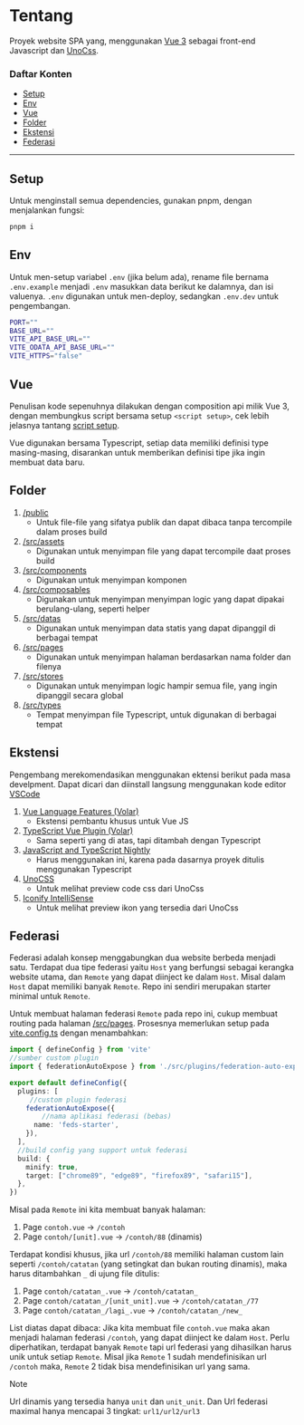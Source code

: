 # Tentang
Proyek website SPA yang, menggunakan [Vue 3](https://github.com/vuejs/core) sebagai front-end Javascript dan [UnoCss](https://github.com/unocss/unocss).


### Daftar Konten
- [Setup](#setup)
- [Env](#env)
- [Vue](#vue)
- [Folder](#folder)
- [Ekstensi](#ekstensi)
- [Federasi](#federasi)
---

## <a name="setup">Setup</a>
Untuk menginstall semua dependencies, gunakan pnpm, dengan menjalankan fungsi:

```bash
pnpm i
```

## <a name="env">Env</a>
Untuk men-setup variabel `.env`  (jika belum ada), rename file bernama `.env.example` menjadi `.env` masukkan data berikut ke dalamnya, dan isi valuenya. `.env` digunakan untuk men-deploy, sedangkan `.env.dev` untuk pengembangan.

```bash
PORT=""
BASE_URL=""
VITE_API_BASE_URL=""
VITE_ODATA_API_BASE_URL=""
VITE_HTTPS="false"
```

## <a name="vue">Vue</a>
Penulisan kode sepenuhnya dilakukan dengan composition api milik Vue 3, dengan membungkus script bersama setup `<script setup>`, cek lebih jelasnya tantang [script setup](https://v3.vuejs.org/api/sfc-script-setup.html#sfc-script-setup).

Vue digunakan bersama Typescript, setiap data memiliki definisi type masing-masing, disarankan untuk memberikan definisi tipe jika ingin membuat data baru.

## <a name="folder">Folder</a>
<ol>
    <li>
        <a href="../main/public">/public</a>
         <ul>
            <li>Untuk file-file yang sifatya publik dan dapat dibaca tanpa tercompile dalam proses build</li>
        </ul>
    </li>
    <li>
        <a href="../main/src/assets">/src/assets</a>
         <ul>
            <li>Digunakan untuk menyimpan file yang dapat tercompile daat proses build</li>
        </ul>
    </li>
    <li>
        <a href="../main/src/components">/src/components</a>
         <ul>
            <li>Digunakan untuk menyimpan komponen</li>
        </ul>
    </li>
    <li>
        <a href="../main/src/composables">/src/composables</a>
         <ul>
            <li>
            Digunakan untuk menyimpan menyimpan logic yang dapat dipakai berulang-ulang, seperti helper
            </li>
        </ul>
    </li>
    <li>
        <a href="../main/src/datas">/src/datas</a>
         <ul>
            <li>
                Digunakan untuk menyimpan data statis yang dapat dipanggil di berbagai tempat
            </li>
        </ul>
    </li>
    <li>
        <a href="../main/src/pages">/src/pages</a>
         <ul>
            <li>Digunakan untuk menyimpan halaman berdasarkan nama folder dan filenya</li>
        </ul>
    </li>
    <li>
        <a href="../main/src/stores">/src/stores</a>
         <ul>
            <li>Digunakan untuk menyimpan logic hampir semua file, yang ingin dipanggil secara global</li>
        </ul>
    </li>
    <li>
        <a href="../main/src/types">/src/types</a>
         <ul>
            <li>Tempat menyimpan file Typescript, untuk digunakan di berbagai tempat</li>
        </ul>
    </li>
</ol>

## <a name="ekstensi">Ekstensi</a>
Pengembang merekomendasikan menggunakan ektensi berikut pada masa develpment. Dapat dicari dan diinstall langsung menggunakan kode editor [VSCode](https://code.visualstudio.com)
<ol>
    <li>
        <a href="https://marketplace.visualstudio.com/items?itemName=Vue.volar">
            Vue Language Features (Volar)
        </a>
         <ul>
            <li>
                Ekstensi pembantu khusus untuk Vue JS
            </li>
        </ul>
    </li>
   <li>
        <a href="https://marketplace.visualstudio.com/items?itemName=Vue.vscode-typescript-vue-plugin">
           TypeScript Vue Plugin (Volar)
        </a>
         <ul>
            <li>
               Sama seperti yang di atas, tapi ditambah dengan Typescript
            </li>
        </ul>
    </li>
     <li>
        <a href="https://marketplace.visualstudio.com/items?itemName=ms-vscode.vscode-typescript-next">
          JavaScript and TypeScript Nightly
        </a>
         <ul>
            <li>
                Harus menggunakan ini, karena pada dasarnya proyek ditulis menggunakan Typescript
            </li>
        </ul>
    </li>
     <li>
        <a href="https://marketplace.visualstudio.com/items?itemName=antfu.unocss">
          UnoCSS
        </a>
         <ul>
            <li>
               Untuk melihat preview code css dari UnoCss
            </li>
        </ul>
    </li>
     <li>
        <a href="https://marketplace.visualstudio.com/items?itemName=antfu.iconify">
         Iconify IntelliSense
        </a>
         <ul>
            <li>
               Untuk melihat preview ikon yang tersedia dari UnoCss
            </li>
        </ul>
    </li>
    
</ol>

## <a name="federasi">Federasi</a>
Federasi adalah konsep menggabungkan dua website berbeda menjadi satu. Terdapat dua tipe federasi yaitu `Host` yang berfungsi sebagai kerangka website utama, dan `Remote` yang dapat diinject ke dalam `Host`. Misal dalam `Host` dapat memiliki banyak `Remote`. Repo ini sendiri merupakan starter minimal untuk `Remote`.

Untuk membuat halaman federasi `Remote` pada repo ini, cukup membuat routing pada halaman  [/src/pages](../main/src/pages). Prosesnya memerlukan setup pada [vite.config.ts](../main/vite.config.ts) dengan menambahkan:

```ts
import { defineConfig } from 'vite'
//sumber custom plugin
import { federationAutoExpose } from './src/plugins/federation-auto-expose'

export default defineConfig({
  plugins: [
     //custom plugin federasi
    federationAutoExpose({
        //nama aplikasi federasi (bebas)
      name: 'feds-starter',
    }),
  ],
  //build config yang support untuk federasi
  build: {
    minify: true,
    target: ["chrome89", "edge89", "firefox89", "safari15"],
  },
})

```

Misal pada `Remote` ini kita membuat banyak halaman:
 1. Page `contoh.vue` -> `/contoh`
 2. Page `contoh/[unit].vue` -> `/contoh/88` (dinamis)

Terdapat kondisi khusus, jika url `/contoh/88` memiliki halaman custom lain seperti `/contoh/catatan` (yang setingkat dan bukan routing dinamis), maka harus ditambahkan `_` di ujung file ditulis:
 1. Page `contoh/catatan_.vue` -> `/contoh/catatan_`
 2. Page `contoh/catatan_/[unit_unit].vue` -> `/contoh/catatan_/77`
 3. Page `contoh/catatan_/lagi_.vue` -> `/contoh/catatan_/new_`


List diatas dapat dibaca: Jika kita membuat file `contoh.vue` maka akan menjadi halaman federasi `/contoh`, yang dapat diinject ke dalam `Host`. Perlu diperhatikan, terdapat banyak `Remote` tapi url federasi yang dihasilkan harus unik untuk setiap `Remote`. Misal jika `Remote` 1 sudah mendefinisikan url `/contoh` maka, `Remote` 2 tidak bisa mendefinisikan url yang sama.

> [!NOTE]
> Url dinamis yang tersedia hanya `unit` dan `unit_unit`. Dan Url federasi maximal hanya mencapai 3 tingkat: `url1/url2/url3`

